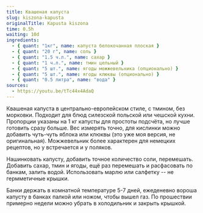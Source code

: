 ```yaml
---
title: Квашеная капуста
slug: kiszona-kapusta
originalTitle: Kapusta kiszona
time: 0.5h
waiting: 10d
ingredients:
  - { quant: "1кг", name: капуста белокочанная плоская }
  - { quant: "20 г", name: соль }
  - { quant: "1.5 ч.л.", name: сахар }
  - { quant: "1 ч.л.", name: тмин цельный }
  - { quant: "5 шт.", name: ягоды можжевельника (опционально) }
  - { quant: "5 шт.", name: ягоды клюквы (опционально) }
  - { quant: "0.5 литра", name: "вода" }
sources:
  - https://youtu.be/tTc44x4AdaQ
---
```


Квашеная капуста в центрально-европейском стиле, с тмином, без морковки.
Подходит для блюд силезской польской или чешской кухни.
Пропорции указаны на 1 кг капусты для простоты подсчёта, но лучше готовить сразу
больше. Вес измерять точно, для кислинки можно добавить чуть-чуть яблока или
клюквы (это уже моя версия, не оригинальная). Можжевельник более характерен для
немецких рецептов, но у встречается и у поляков.

Нашинковать капусту, добавить точное количество соли, перемешать. Добавить
сахар, тмин и ягоды, ещё раз перемешать и расфасовать по банкам, залить водой.
Использовать марлю или салфетку -- не гермметичные крышки.

Банки держать в комнатной температуре 5-7 дней, ежеденевно вороша капусту в
банках палкой или ножом, чтобы вышел газ. По прошествии примерно недели можно
убрать в холодильник и закрыть крышкой.
